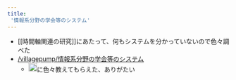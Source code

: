 ```yaml
---
title:
 '情報系分野の学会等のシステム'
---
```


- [[時間軸関連の研究]]にあたって、何もシステムを分かっていないので色々調べた
- [/villagepump/情報系分野の学会等のシステム](https://scrapbox.io/villagepump/情報系分野の学会等のシステム)
    - <img src='https://scrapbox.io/api/pages/blu3mo-public/masui/icon' alt='masui.icon' height="19.5"/>に色々教えてもらえた、ありがたい


